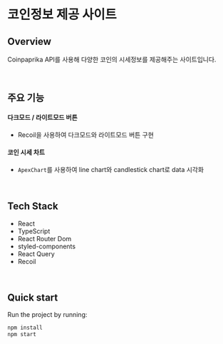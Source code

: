 # 코인정보 제공 사이트

## Overview

Coinpaprika API를 사용해 다양한 코인의 시세정보를 제공해주는 사이트입니다.

<br/>

## 주요 기능

#### 다크모드 / 라이트모드 버튼

- Recoil을 사용하여 다크모드와 라이트모드 버튼 구현

#### 코인 시세 차트

- `ApexChart`를 사용하여 line chart와 candlestick chart로 data 시각화

<br/>

## Tech Stack

- React
- TypeScript
- React Router Dom
- styled-components
- React Query
- Recoil

<br/>

## Quick start

Run the project by running:

```bash
npm install
npm start
```

<br/>
